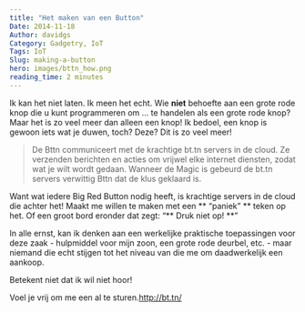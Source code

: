```yaml
---
title: "Het maken van een Button"
Date: 2014-11-18
Author: davidgs
Category: Gadgetry, IoT
Tags: IoT
Slug: making-a-button
hero: images/bttn_how.png
reading_time: 2 minutes
---
```


Ik kan het niet laten. Ik meen het echt. Wie **niet** behoefte aan een grote rode knop die u kunt programmeren om ... te handelen als een grote rode knop? Maar het is zo veel meer dan alleen een knop! Ik bedoel, een knop is gewoon iets wat je duwen, toch? Deze? Dit is zo veel meer!

> De Bttn communiceert met de krachtige bt.tn servers in de cloud. Ze verzenden berichten en acties om vrijwel elke internet diensten, zodat wat je wilt wordt gedaan. Wanneer de Magic is gebeurd de bt.tn servers verwittig Bttn dat de klus geklaard is.

Want wat iedere Big Red Button nodig heeft, is krachtige servers in de cloud die achter het! Maakt me willen te maken met een ** “paniek” ** teken op het. Of een groot bord eronder dat zegt: “** Druk niet op! **”

In alle ernst, kan ik denken aan een werkelijke praktische toepassingen voor deze zaak - hulpmiddel voor mijn zoon, een grote rode deurbel, etc. - maar niemand die echt stijgen tot het niveau van die me om daadwerkelijk een aankoop.

Betekent niet dat ik wil niet hoor!

Voel je vrij om me een al te sturen.<http://bt.tn/>

